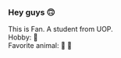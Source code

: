 ### Hey guys :upside_down_face:

This is Fan. A student from UOP. <br />
Hobby:  :sleeping_bed:<br />
Favorite animal:  :panda_face:  :dog:

